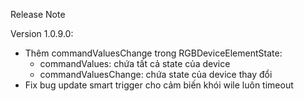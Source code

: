 Release Note

Version 1.0.9.0:
- Thêm commandValuesChange trong RGBDeviceElementState:
    - commandValues: chứa tất cả state của device
    - commandValuesChange: chứa state của device thay đổi
- Fix bug update smart trigger cho cảm biến khói wile luôn timeout

